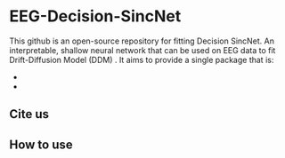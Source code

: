 # EEG-Decision-SincNet

This github is an open-source repository for fitting Decision SincNet. An interpretable, shallow neural network that can be used on EEG data to 
fit Drift-Diffusion Model (DDM)
.
It aims to provide a single package that is:

* 
*


## Cite us


## How to use







